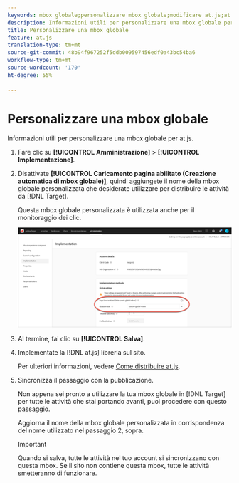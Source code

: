 ```yaml
---
keywords: mbox globale;personalizzare mbox globale;modificare at.js;at.js;implementare at.js
description: Informazioni utili per personalizzare una mbox globale per at.js.
title: Personalizzare una mbox globale
feature: at.js
translation-type: tm+mt
source-git-commit: 48b94f967252f5ddb009597456edf0a43bc54ba6
workflow-type: tm+mt
source-wordcount: '170'
ht-degree: 55%

---
```



# Personalizzare una mbox globale

Informazioni utili per personalizzare una mbox globale per at.js.

1. Fare clic su **[!UICONTROL Amministrazione]** > **[!UICONTROL Implementazione]**.

1. Disattivate **[!UICONTROL Caricamento pagina abilitato (Creazione automatica di mbox globale)]**, quindi aggiungete il nome della mbox globale personalizzata che desiderate utilizzare per distribuire le attività da [!DNL Target].

   Questa mbox globale personalizzata è utilizzata anche per il monitoraggio dei clic.

   ![custom-global-mbox](/help/c-implementing-target/c-implementing-target-for-client-side-web/t-mbox-download/c-understanding-global-mbox/assets/custom-global-mbox.png)

1. Al termine, fai clic su **[!UICONTROL Salva]**.

1. Implementate la [!DNL at.js] libreria sul sito.

   Per ulteriori informazioni, vedere [Come distribuire at.js](/help/c-implementing-target/c-implementing-target-for-client-side-web/how-to-deployatjs/how-to-deployatjs.md).

1. Sincronizza il passaggio con la pubblicazione.

   Non appena sei pronto a utilizzare la tua mbox globale in [!DNL Target] per tutte le attività che stai portando avanti, puoi procedere con questo passaggio.

   Aggiorna il nome della mbox globale personalizzata in corrispondenza del nome utilizzato nel passaggio 2, sopra.

   >[!IMPORTANT]
   >
   >Quando si salva, tutte le attività nel tuo account si sincronizzano con questa mbox. Se il sito non contiene questa mbox, tutte le attività smetteranno di funzionare.


